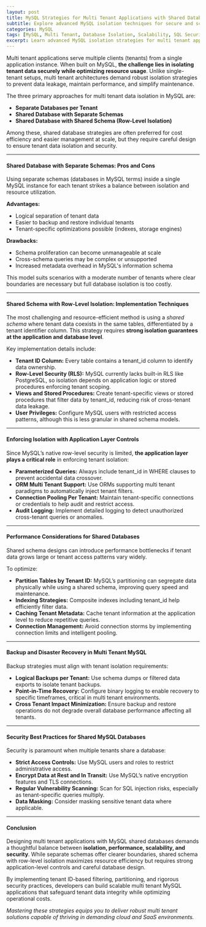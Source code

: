 ```yaml
---
layout: post
title: MySQL Strategies for Multi Tenant Applications with Shared Database Isolation  
subtitle: Explore advanced MySQL isolation techniques for secure and scalable multi tenant application databases  
categories: MySQL  
tags: [MySQL, Multi Tenant, Database Isolation, Scalability, SQL Security, Cloud Databases]  
excerpt: Learn advanced MySQL isolation strategies for multi tenant applications using shared databases to ensure data security, scalability, and performance.  
---
```

Multi tenant applications serve multiple clients (tenants) from a single application instance. When built on MySQL, **the challenge lies in isolating tenant data securely while optimizing resource usage**. Unlike single-tenant setups, multi tenant architectures demand robust isolation strategies to prevent data leakage, maintain performance, and simplify maintenance.

The three primary approaches for multi tenant data isolation in MySQL are:

- **Separate Databases per Tenant**  
- **Shared Database with Separate Schemas**  
- **Shared Database with Shared Schema (Row-Level Isolation)**

Among these, shared database strategies are often preferred for cost efficiency and easier management at scale, but they require careful design to ensure tenant data isolation and security.

---

#### Shared Database with Separate Schemas: Pros and Cons

Using separate schemas (databases in MySQL terms) inside a single MySQL instance for each tenant strikes a balance between isolation and resource utilization.

**Advantages:**  
- Logical separation of tenant data  
- Easier to backup and restore individual tenants  
- Tenant-specific optimizations possible (indexes, storage engines)

**Drawbacks:**  
- Schema proliferation can become unmanageable at scale  
- Cross-schema queries may be complex or unsupported  
- Increased metadata overhead in MySQL's information schema

This model suits scenarios with a moderate number of tenants where clear boundaries are necessary but full database isolation is too costly.

---

#### Shared Schema with Row-Level Isolation: Implementation Techniques

The most challenging and resource-efficient method is using a *shared schema* where tenant data coexists in the same tables, differentiated by a tenant identifier column. This strategy requires **strong isolation guarantees at the application and database level**.

Key implementation details include:

- **Tenant ID Column:** Every table contains a tenant_id column to identify data ownership.  
- **Row-Level Security (RLS):** MySQL currently lacks built-in RLS like PostgreSQL, so isolation depends on application logic or stored procedures enforcing tenant scoping.  
- **Views and Stored Procedures:** Create tenant-specific views or stored procedures that filter data by tenant_id, reducing risk of cross-tenant data leakage.  
- **User Privileges:** Configure MySQL users with restricted access patterns, although this is less granular in shared schema models.

---

#### Enforcing Isolation with Application Layer Controls

Since MySQL’s native row-level security is limited, **the application layer plays a critical role** in enforcing tenant isolation:

- **Parameterized Queries:** Always include tenant_id in WHERE clauses to prevent accidental data crossover.  
- **ORM Multi Tenant Support:** Use ORMs supporting multi tenant paradigms to automatically inject tenant filters.  
- **Connection Pooling Per Tenant:** Maintain tenant-specific connections or credentials to help audit and restrict access.  
- **Audit Logging:** Implement detailed logging to detect unauthorized cross-tenant queries or anomalies.

---

#### Performance Considerations for Shared Databases

Shared schema designs can introduce performance bottlenecks if tenant data grows large or tenant access patterns vary widely.

To optimize:

- **Partition Tables by Tenant ID:** MySQL’s partitioning can segregate data physically while using a shared schema, improving query speed and maintenance.  
- **Indexing Strategies:** Composite indexes including tenant_id help efficiently filter data.  
- **Caching Tenant Metadata:** Cache tenant information at the application level to reduce repetitive queries.  
- **Connection Management:** Avoid connection storms by implementing connection limits and intelligent pooling.

---

#### Backup and Disaster Recovery in Multi Tenant MySQL

Backup strategies must align with tenant isolation requirements:

- **Logical Backups per Tenant:** Use schema dumps or filtered data exports to isolate tenant backups.  
- **Point-in-Time Recovery:** Configure binary logging to enable recovery to specific timeframes, critical in multi tenant environments.  
- **Cross Tenant Impact Minimization:** Ensure backup and restore operations do not degrade overall database performance affecting all tenants.

---

#### Security Best Practices for Shared MySQL Databases

Security is paramount when multiple tenants share a database:

- **Strict Access Controls:** Use MySQL users and roles to restrict administrative access.  
- **Encrypt Data at Rest and In Transit:** Use MySQL’s native encryption features and TLS connections.  
- **Regular Vulnerability Scanning:** Scan for SQL injection risks, especially as tenant-specific queries multiply.  
- **Data Masking:** Consider masking sensitive tenant data where applicable.

---

#### Conclusion

Designing multi tenant applications with MySQL shared databases demands a thoughtful balance between **isolation, performance, scalability, and security**. While separate schemas offer clearer boundaries, shared schema with row-level isolation maximizes resource efficiency but requires strong application-level controls and careful database design.

By implementing tenant ID-based filtering, partitioning, and rigorous security practices, developers can build scalable multi tenant MySQL applications that safeguard tenant data integrity while optimizing operational costs.

*Mastering these strategies equips you to deliver robust multi tenant solutions capable of thriving in demanding cloud and SaaS environments.*
